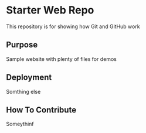 # Starter Web Repo

This repository is for showing how Git and GitHub work

## Purpose

Sample website with plenty of files for demos

## Deployment
Somthing else

## How To Contribute

Someythinf